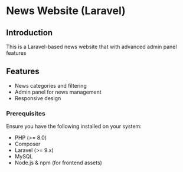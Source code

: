 # News Website (Laravel)

## Introduction
This is a Laravel-based news website that with advanced admin panel features

## Features
- News categories and filtering
- Admin panel for news management
- Responsive design


### Prerequisites
Ensure you have the following installed on your system:
- PHP (>= 8.0)
- Composer
- Laravel (>= 9.x)
- MySQL 
- Node.js & npm (for frontend assets)
